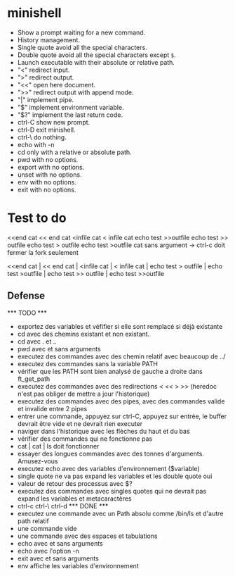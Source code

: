 # minishell

- Show a prompt waiting for a new command.
- History management.
- Single quote avoid all the special characters.
- Double quote avoid all the special characters except `$`.
- Launch executable with their absolute or relative path.
- "<" redirect input.
- ">" redirect output.
- "<<" open here document.
- ">>" redirect output with append mode.
- "|" implement pipe.
- "$" implement environment variable.
- "$?" implement the last return code.
- ctrl-C show new prompt.
- ctrl-D exit minishell.
- ctrl-\ do nothing.
- echo with -n
- cd only with a relative or absolute path.
- pwd with no options.
- export with no options.
- unset with no options.
- env with no options.
- exit  with no options.

# Test to do

<<end cat
<< end cat
<infile cat
< infile cat
echo test >>outfile
echo test >> outfile
echo test > outfile
echo test >outfile
cat sans argument -> ctrl-c doit fermer la fork seulement

<<end cat | << end cat | <infile cat | < infile cat | echo test > outfile | echo test >outfile | echo test >> outfile | echo test >>outfile

## Defense ##

*** TODO ***
- exportez des variables et véfifier si elle sont remplacé si déjà existante
- cd avec des chemins existant et non existant.
- cd avec . et ..
- pwd avec et sans arguments
- executez des commandes avec des chemin relatif avec beaucoup de ../
- executez des commandes sans la variable PATH
- vérifier que les PATH sont bien analysé de gauche a droite dans ft_get_path
- executez des commandes avec des redirections < << > >> (heredoc n'est pas obliger de mettre a jour l'historique)
- executez des commandes avec des pipes, avec des commandes valide et invalide entre 2 pipes
- entrer une commande, appuyez sur ctrl-C, appuyez sur entrée, le buffer devrait être vide et ne devrait rien executer
- naviger dans l'historique avec les flèches du haut et du bas
- vérifier des commandes qui ne fonctionne pas
- cat | cat | ls doit fonctionner
- essayer des longues commandes avec des tonnes d'arguments. Amusez-vous
- executez echo avec des variables d'environnement ($variable)
- single quote ne va pas expand les variables et les double quote oui
- valeur de retour des processus avec $?
- executez des commandes avec singles quotes qui ne devrait pas expand les variables et metacaractères
- ctrl-c ctrl-\ ctrl-d
*** DONE ***
- executez une commande avec un Path absolu comme /bin/ls et d'autre path relatif
- une commande vide
- une commande avec des espaces et tabulations
- echo avec et sans arguments
- echo avec l'option -n
- exit avec et sans arguments
- env affiche les variables d'environnement

